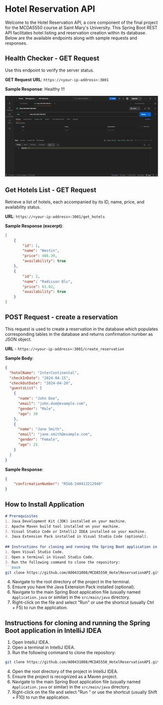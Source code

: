 # Hotel Reservation API

Welcome to the Hotel Reservation API, a core component of the final project for the MCDA5550 course at Saint Mary's University. This Spring Boot REST API facilitates hotel listing and reservation creation within its database. Below are the available endpoints along with sample requests and responses.

## Health Checker - GET Request

Use this endpoint to verify the server status.

**GET Request URL**: `https://<your-ip-address>:3001`

**Sample Response**: 
Healthy !!!

![Health Checker Screenshot](HealthCheck.png)

## Get Hotels List - GET Request

Retrieve a list of hotels, each accompanied by its ID, name, price, and availability status.

**URL**: `https://<your-ip-address>:3001/get_hotels`

**Sample Response (excerpt)**:
```json
[
    {
        "id": 1,
        "name": "Westin",
        "price": 486.39,
        "availability": true
    },
    {
        "id": 2,
        "name": "Radisson Blu",
        "price": 61.02,
        "availability": true
    }
]
```

## POST Request - create a reservation

This request is used to create a reservation in the database which populates corresponding tables in the database and returns confirmation number as JSON object.

**URL** - `https://<your-ip-address>:3001/create_reservation`

**Sample Body**: 
```json
{
  "hotelName": "InterContinental",
  "checkInDate": "2024-04-15",
  "checkOutDate": "2024-04-20",
  "guestsList": [
    {
      "name": "John Doe",
      "email": "john.doe@example.com",
      "gender": "Male",
      "age": 30
    },
    {
      "name": "Jane Smith",
      "email": "jane.smith@example.com",
      "gender": "Female",
      "age": 25
    }
  ]
}
```

**Sample Response**: 
```json
{
    "confirmationNumber": "R5G0-240413212940"
}
```

## How to Install Application

```markdown
# Prerequisites
1. Java Development Kit (JDK) installed on your machine.
2. Apache Maven build tool installed on your machine.
3. Visual Studio Code or IntelliJ IDEA installed on your machine.
4. Java Extension Pack installed in Visual Studio Code (optional).

## Instructions for cloning and running the Spring Boot application in Visual Studio Code
1. Open Visual Studio Code.
2. Open a terminal in Visual Studio Code.
3. Run the following command to clone the repository: 
```bash
git clone https://github.com/A00431008/MCDA5550_HotelReservationAPI.git
```
4. Navigate to the root directory of the project in the terminal.
5. Ensure you have the Java Extension Pack installed (optional).
6. Navigate to the main Spring Boot application file (usually named `Application.java` or similar) in the `src/main/java` directory.
7. Right-click on the file and select "Run" or use the shortcut (usually Ctrl + F5) to run the application.

## Instructions for cloning and running the Spring Boot application in IntelliJ IDEA
1. Open IntelliJ IDEA.
2. Open a terminal in IntelliJ IDEA.
3. Run the following command to clone the repository: 
```bash
git clone https://github.com/A00431008/MCDA5550_HotelReservationAPI.git
```
4. Open the root directory of the project in IntelliJ IDEA.
5. Ensure the project is recognized as a Maven project.
6. Navigate to the main Spring Boot application file (usually named `Application.java` or similar) in the `src/main/java` directory.
7. Right-click on the file and select "Run <ApplicationName>" or use the shortcut (usually Shift + F10) to run the application.